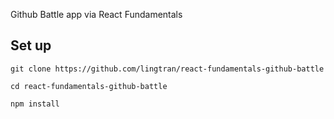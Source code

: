 Github Battle app via React Fundamentals

## Set up

`git clone https://github.com/lingtran/react-fundamentals-github-battle`

`cd react-fundamentals-github-battle`

`npm install`
